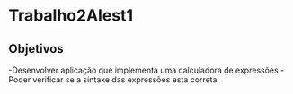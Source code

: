 # Trabalho2Alest1
## Objetivos

-Desenvolver aplicação que implementa uma calculadora de expressões
-Poder verificar se a sintaxe das expressões esta correta


